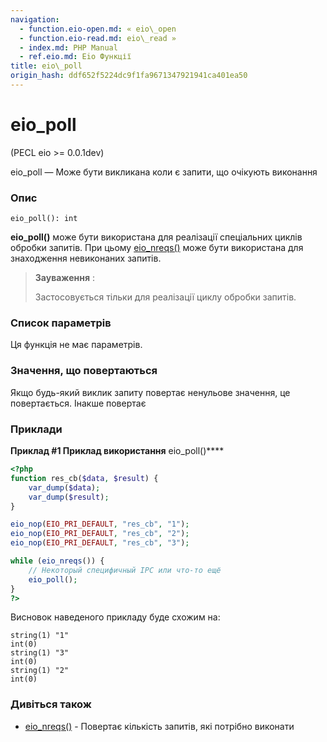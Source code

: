 ```yaml
---
navigation:
  - function.eio-open.md: « eio\_open
  - function.eio-read.md: eio\_read »
  - index.md: PHP Manual
  - ref.eio.md: Eio Функції
title: eio\_poll
origin_hash: ddf652f5224dc9f1fa9671347921941ca401ea50
---
```

# eio\_poll

(PECL eio >= 0.0.1dev)

eio\_poll — Може бути викликана коли є запити, що очікують виконання

### Опис

```methodsynopsis
eio_poll(): int
```

**eio\_poll()** може бути використана для реалізації спеціальних циклів обробки запитів. При цьому [eio\_nreqs()](function.eio-nreqs.md) може бути використана для знаходження невиконаних запитів.

> **Зауваження** :
> 
> Застосовується тільки для реалізації циклу обробки запитів.

### Список параметрів

Ця функція не має параметрів.

### Значення, що повертаються

Якщо будь-який виклик запиту повертає ненульове значення, це повертається. Інакше повертає

### Приклади

**Приклад #1 Приклад використання** eio\_poll()\*\*\*\*

```php
<?php
function res_cb($data, $result) {
    var_dump($data);
    var_dump($result);
}

eio_nop(EIO_PRI_DEFAULT, "res_cb", "1");
eio_nop(EIO_PRI_DEFAULT, "res_cb", "2");
eio_nop(EIO_PRI_DEFAULT, "res_cb", "3");

while (eio_nreqs()) {
    // Некоторый специфичный IPC или что-то ещё
    eio_poll();
}
?>
```

Висновок наведеного прикладу буде схожим на:

```
string(1) "1"
int(0)
string(1) "3"
int(0)
string(1) "2"
int(0)
```

### Дивіться також

-   [eio\_nreqs()](function.eio-nreqs.md) \- Повертає кількість запитів, які потрібно виконати
